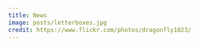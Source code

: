```yaml
---
title: News
image: posts/letterboxes.jpg
credit: https://www.flickr.com/photos/dragonfly1023/
---
```

